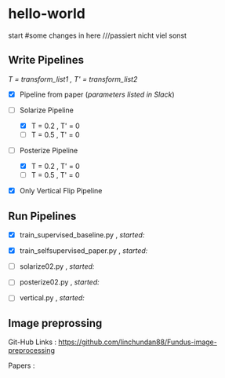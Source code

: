 # hello-world
start
#some changes in here
///passiert nicht viel sonst 


## Write Pipelines

*T = transform_list1 , T' = transform_list2*

- [x] Pipeline from paper (*parameters listed in Slack*)

- [ ] Solarize Pipeline
  - [x] T = 0.2 , T' = 0
  - [ ] T = 0.5 , T' = 0

- [ ] Posterize Pipeline
  - [x] T = 0.2 , T' = 0
  - [ ] T = 0.5 , T' = 0

- [x] Only Vertical Flip Pipeline


## Run Pipelines

- [x] train_supervised_baseline.py , *started:*
- [x] train_selfsupervised_paper.py , *started:*
- [ ] solarize02.py , *started:*
- [ ] posterize02.py , *started:*
- [ ] vertical.py , *started:*



## Image preprossing 
Git-Hub Links : 
https://github.com/linchundan88/Fundus-image-preprocessing

Papers : 


